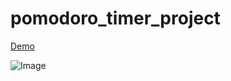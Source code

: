 # pomodoro_timer_project

[Demo](https://uniimoney.github.io/pomodoro_timer_project/)

![Image](https://github.com/user-attachments/assets/53b28a24-b2e1-47a7-8d01-c814d38cbbf6)
